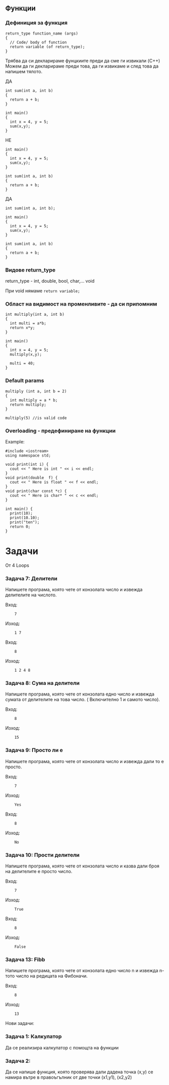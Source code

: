 ## Функции

### Дефиниция за функция

``` 
return_type function_name (args)
{
  // Code/ body of function
  return variable (of return_type);
}
```

Трябва да си декларираме фунцкиите преди да сме ги извикали (C++)
Можем да ги декларираме преди това, да ги извикаме и след това да напишем тялото.

ДА
```
int sum(int a, int b)
{
  return a + b;
}

int main()
{
  int x = 4, y = 5;
  sum(x,y);
}
```

НЕ
```
int main()
{
  int x = 4, y = 5;
  sum(x,y);
}

int sum(int a, int b)
{
  return a + b;
}
```

ДА
```
int sum(int a, int b);

int main()
{
  int x = 4, y = 5;
  sum(x,y);
}

int sum(int a, int b)
{
  return a + b;
}
```


### Видове return_type
return_type - int, double, bool, char,... void

При void нямаме `return variable;`

### Област на видимост на променливите - да си припомним

```
int multiply(int a, int b)
{
  int multi = a*b;
  return x*y;
}

int main()
{
  int x = 4, y = 5;
  multiply(x,y);
  
  multi = 40;
}
```

### Default params

```
multiply (int a, int b = 2)
{
  int multiply = a * b;
  return multiply;
}

multiply(5) //is valid code
```


### Overloading - предефиниране на функции

Example:
```
#include <iostream> 
using namespace std; 
  
void print(int i) { 
  cout << " Here is int " << i << endl; 
} 
void print(double  f) { 
  cout << " Here is float " << f << endl; 
} 
void print(char const *c) { 
  cout << " Here is char* " << c << endl; 
} 
  
int main() { 
  print(10); 
  print(10.10); 
  print("ten"); 
  return 0; 
}
```


Задачи
=====================

От 4 Loops

### Задача 7: Делители
Напишете програма, която чете от конзолата число и извежда делителите на числото.

Вход:
```
    7
```
Изход:
```
    1 7
```
Вход:
```
    8
```
Изход:
```
    1 2 4 8
```

### Задача 8: Сума на делители
Напишете програма, която чете от конзолата едно число и извежда сумата от делителите на това число. ( Включително 1 и самото число).

Вход:
```
    8
```
Изход:
```
    15
```


### Задача 9: Просто ли е
Напишете програма, която чете от конзолата число и извежда дали то е просто.

Вход:
```
    7
```
Изход:
```
    Yes
```
Вход:
```
    8
```
Изход:
```
    No
```


### Задача 10: Прости делители
Напишете програма, която чете от конзолата число и казва дали броя на делителите е просто число.

Вход:
```
    7
```
Изход:
```
    True
```
Вход:
```
    8
```
Изход:
```
    False
```


### Задача 13: Fibb
Напишете програма, която чете от конзолата едно число n и извежда n-тото число на редицата на Фибоначи.

Вход:
```
    8
```
Изход:
```
    13
```


Нови задачи:

### Задача 1: Калкулатор
Да се реализира калкулатор с помощта на функции

### Задача 2:
Да се напише функция, която проверява дали дадена точка (x,y) се намира вътре в правоъгълник от две точки (x1,y1), (x2,y2)
